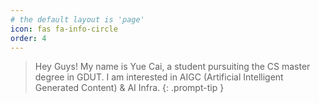 ```yaml
---
# the default layout is 'page'
icon: fas fa-info-circle
order: 4
---
```


> Hey Guys! My name is Yue Cai, a student pursuiting the CS master degree in GDUT. I am interested in AIGC (Artificial Intelligent Generated Content) & AI Infra.
{: .prompt-tip }
